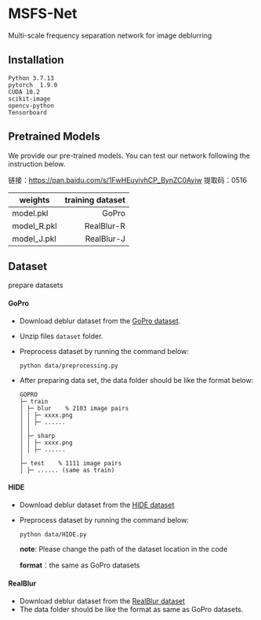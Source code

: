 # MSFS-Net
Multi-scale frequency separation network for image deblurring


## Installation
```
Python 3.7.13
pytorch  1.9.0
CUDA 10.2
scikit-image
opencv-python
Tensorboard
```


## Pretrained Models

We provide our pre-trained models. You can test our network following the instruction below.

链接：https://pan.baidu.com/s/1FwHEuyivhCP_BynZC0Ayjw 
提取码：0516

| weights    | training dataset |
| --------   | -----:  |
| model.pkl     | GoPro  | 
| model_R.pkl        |   RealBlur-R   | 
| model_J.pkl      |   RealBlur-J   | 

## Dataset

prepare datasets

#### GoPro
* Download deblur dataset from the [GoPro dataset](https://seungjunnah.github.io/Datasets/gopro.html).
* Unzip files `dataset` folder.
* Preprocess dataset by running the command below:

  `python data/preprocessing.py`

* After preparing data set, the data folder should be like the format below:
  ```
  GOPRO
  ├─ train
  │ ├─ blur    % 2103 image pairs
  │ │ ├─ xxxx.png
  │ │ ├─ ......
  │ │
  │ ├─ sharp
  │ │ ├─ xxxx.png
  │ │ ├─ ......
  │
  ├─ test    % 1111 image pairs
  │ ├─ ...... (same as train)

  ```
#### HIDE
* Download deblur dataset from the [HIDE dataset](https://github.com/joanshen0508/HA_deblur)
* Preprocess dataset by running the command below:

  `python data/HIDE.py`
  
  **note**: Please change the path of the dataset location in the code
  
  **format**：the same as GoPro datasets

#### RealBlur
* Download deblur dataset from the [RealBlur dataset](https://github.com/rimchang/RealBlur)
* The data folder should be like the format as same as GoPro datasets.
